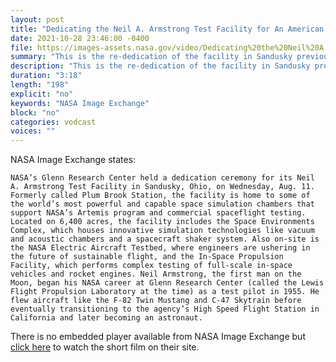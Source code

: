```yaml
---
layout: post
title: "Dedicating the Neil A. Armstrong Test Facility for An American Hero"
date: 2021-10-28 23:46:00 -0400
file: https://images-assets.nasa.gov/video/Dedicating%20the%20Neil%20A.%20Armstrong%20Test%20Facility%20for%20An%20American%20Hero/Dedicating%20the%20Neil%20A.%20Armstrong%20Test%20Facility%20for%20An%20American%20Hero~large.mp4
summary: "This is the re-dedication of the facility in Sandusky previously known as Plum Brook Station."
description: "This is the re-dedication of the facility in Sandusky previously known as Plum Brook Station."
duration: "3:18"
length: "198"
explicit: "no" 
keywords: "NASA Image Exchange"
block: "no" 
categories: vodcast
voices: ""
---
```


NASA Image Exchange states:

    NASA’s Glenn Research Center held a dedication ceremony for its Neil A. Armstrong Test Facility in Sandusky, Ohio, on Wednesday, Aug. 11. Formerly called Plum Brook Station, the facility is home to some of the world’s most powerful and capable space simulation chambers that support NASA’s Artemis program and commercial spaceflight testing. Located on 6,400 acres, the facility includes the Space Environments Complex, which houses innovative simulation technologies like vacuum and acoustic chambers and a spacecraft shaker system. Also on-site is the NASA Electric Aircraft Testbed, where engineers are ushering in the future of sustainable flight, and the In-Space Propulsion Facility, which performs complex testing of full-scale in-space vehicles and rocket engines. Neil Armstrong, the first man on the Moon, began his NASA career at Glenn Research Center (called the Lewis Flight Propulsion Laboratory at the time) as a test pilot in 1955. He flew aircraft like the F-82 Twin Mustang and C-47 Skytrain before eventually transitioning to the agency’s High Speed Flight Station in California and later becoming an astronaut.

There is no embedded player available from NASA Image Exchange but [click here](https://images.nasa.gov/details-Dedicating%20the%20Neil%20A.%20Armstrong%20Test%20Facility%20for%20An%20American%20Hero) to watch the short film on their site.
